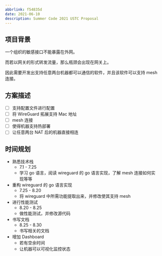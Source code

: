 ```yaml
---
abbrlink: f54835d
date: 2021-06-10
description: Summer Code 2021 USTC Proposal
---
```

## 项目背景

一个组织的敏感接口不能暴露在外网。

而若以网关的形式转发流量，那么瓶颈会出现在网关上。

因此需要开发出支持任意两台机器都可以通信的软件，并且该软件可以支持 mesh 连接。

## 方案描述

- [ ] 支持配置文件进行配置
- [ ] 将 WireGuard 拓展支持 Mac 地址
- [ ] mesh 连接
- [ ] 使得机器支持热部署
- [ ] 让任意两台 NAT 后的机器直接相连

## 时间规划

- 熟悉技术栈
  - 7.1 - 7.25
  - 学习 go 语言，阅读 wireguard 的 go 语言实现，了解 mesh 连接如何实现等等
- 重构 wireguard 的 go 语言实现
  - 7.25 - 8.20
  - 将 wireguard 中所需功能提取出来，并修改使其支持 mesh
- 进行性能测试
  - 8.20 - 8.25
  - 做性能测试，并修改源代码
- 书写文档
  - 8.25 - 8.30
  - 书写相关的文档
- 增加 Dashboard
  - 若有空余时间
  - 让机器可以可视化监控状态
